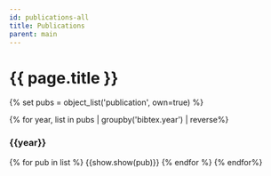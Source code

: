 ```yaml
---
id: publications-all
title: Publications
parent: main
---
```

# {{ page.title }}

{% set pubs = object_list('publication', own=true) %}

{% for year, list in pubs | groupby('bibtex.year') | reverse%}
<h3>{{year}}</h3>
{% for pub in list %}
{{show.show(pub)}}
{% endfor %}
{% endfor%}
